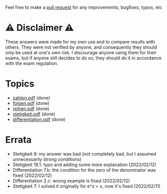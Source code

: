 Feel free to make a [pull request](https://github.com/kosii/kernfragen/pulls) for any improvements, bugfixes, typos, etc 

# ⚠️ Disclaimer ⚠️
These answers were made for my own use and to compare results with others. They were not verified by anyone, and consequently they should only be used at one's own risk. I discourage anyone using them for their exams, but if anyone still decides to do so, they should do it in accordance with the exam regulation.

# Topics
- [zahlen.pdf](1-Zahlen/zahlen.pdf) (done)
- [folgen.pdf](2-Folgen/folgen.pdf) (done)
- [reihen.pdf](2-Reihen/reihen.pdf) (done)
- [stetigkeit.pdf](3-Stetigkeit/stetigkeit.pdf) (done)
- [differentiation.pdf](4-Differentiation/differentiation.pdf) (done)

# Errata
- Stetigkeit 8: my answer was bad (not completely bad, but I assumed unnecessarily strong conditions)
- Stetigkeit 19.1: typo and adding some more explanation (2022/02/12)
- Differentiation 7.b: the condition for the zero of the denominator was fixed (2022/02/12)
- Differentiation 2.c: wrong example is fixed (2022/02/12)
- Stetigkeit 7: I solved it originally for e^x = x, now it's fixed (2022/02/11)